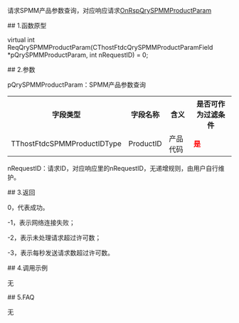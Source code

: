<p>请求SPMM产品参数查询，对应响应请求<a href="../../CTHOSTFTDCTRADERAPI/ONRSPQRYSPMMPRODUCTPARAM/">OnRspQrySPMMProductParam</a></p>
<span class="anchor" id="d26cc5b4-62e5-4b23-a386-4a7943750618"></span>
## 1.函数原型
<p>virtual int ReqQrySPMMProductParam(CThostFtdcQrySPMMProductParamField *pQrySPMMProductParam, int nRequestID) = 0;</p>
<span class="anchor" id="6323f3be-6de2-4f1c-984a-2d9c870b82bc"></span>
## 2.参数
<p>pQrySPMMProductParam：SPMM产品参数查询</p>
<table><tr><th style="TEXT-ALIGN: center;">字段类型</th><th style="TEXT-ALIGN: center;">字段名称</th><th style="TEXT-ALIGN: center;">含义</th><th style="TEXT-ALIGN: center;">是否可作为过滤条件</th></tr><tr><td style="TEXT-ALIGN: left;">TThostFtdcSPMMProductIDType</td>
<td style="TEXT-ALIGN: left;">ProductID</td>
<td style="TEXT-ALIGN: left;">产品代码</td>
<td style="TEXT-ALIGN: left;"><strong><font color="#FF0000">是</font></strong></td>
</tr>
</table>
<p>nRequestID：请求ID，对应响应里的nRequestID，无递增规则，由用户自行维护。</p>
<span class="anchor" id="0a589453-b6be-45ed-9b6e-693e2425874d"></span>
## 3.返回
<p>0，代表成功。</p>
<p>-1，表示网络连接失败；</p>
<p>-2，表示未处理请求超过许可数；</p>
<p>-3，表示每秒发送请求数超过许可数。</p>
<span class="anchor" id="e63be1c4-5dde-406a-8d9c-a4a529eab38e"></span>
## 4.调用示例
<p>无</p>
<span class="anchor" id="366e8c04-4b80-4e46-aae8-4216d1667f18"></span>
## 5.FAQ
<p>无</p>
